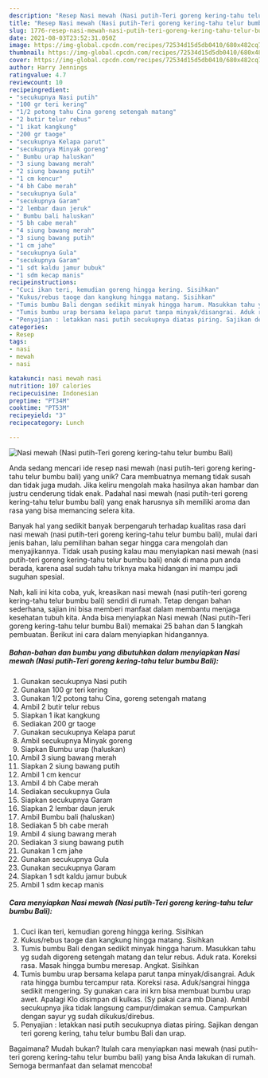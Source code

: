 ```yaml
---
description: "Resep Nasi mewah (Nasi putih-Teri goreng kering-tahu telur bumbu Bali) Anti Gagal"
title: "Resep Nasi mewah (Nasi putih-Teri goreng kering-tahu telur bumbu Bali) Anti Gagal"
slug: 1776-resep-nasi-mewah-nasi-putih-teri-goreng-kering-tahu-telur-bumbu-bali-anti-gagal
date: 2021-08-03T23:52:31.050Z
image: https://img-global.cpcdn.com/recipes/72534d15d5db0410/680x482cq70/nasi-mewah-nasi-putih-teri-goreng-kering-tahu-telur-bumbu-bali-foto-resep-utama.jpg
thumbnail: https://img-global.cpcdn.com/recipes/72534d15d5db0410/680x482cq70/nasi-mewah-nasi-putih-teri-goreng-kering-tahu-telur-bumbu-bali-foto-resep-utama.jpg
cover: https://img-global.cpcdn.com/recipes/72534d15d5db0410/680x482cq70/nasi-mewah-nasi-putih-teri-goreng-kering-tahu-telur-bumbu-bali-foto-resep-utama.jpg
author: Harry Jennings
ratingvalue: 4.7
reviewcount: 10
recipeingredient:
- "secukupnya Nasi putih"
- "100 gr teri kering"
- "1/2 potong tahu Cina goreng setengah matang"
- "2 butir telur rebus"
- "1 ikat kangkung"
- "200 gr taoge"
- "secukupnya Kelapa parut"
- "secukupnya Minyak goreng"
- " Bumbu urap haluskan"
- "3 siung bawang merah"
- "2 siung bawang putih"
- "1 cm kencur"
- "4 bh Cabe merah"
- "secukupnya Gula"
- "secukupnya Garam"
- "2 lembar daun jeruk"
- " Bumbu bali haluskan"
- "5 bh cabe merah"
- "4 siung bawang merah"
- "3 siung bawang putih"
- "1 cm jahe"
- "secukupnya Gula"
- "secukupnya Garam"
- "1 sdt kaldu jamur bubuk"
- "1 sdm kecap manis"
recipeinstructions:
- "Cuci ikan teri, kemudian goreng hingga kering. Sisihkan"
- "Kukus/rebus taoge dan kangkung hingga matang. Sisihkan"
- "Tumis bumbu Bali dengan sedikit minyak hingga harum. Masukkan tahu yg sudah digoreng setengah matang dan telur rebus. Aduk rata. Koreksi rasa. Masak hingga bumbu meresap. Angkat. Sisihkan"
- "Tumis bumbu urap bersama kelapa parut tanpa minyak/disangrai. Aduk rata hingga bumbu tercampur rata. Koreksi rasa. Aduk/sangrai hingga sedikit mengering. Sy gunakan cara ini krn bisa membuat bumbu urap awet. Apalagi Klo disimpan di kulkas. (Sy pakai cara mb Diana). Ambil secukupnya jika tidak langsung campur/dimakan semua. Campurkan dengan sayur yg sudah dikukus/direbus."
- "Penyajian : letakkan nasi putih secukupnya diatas piring. Sajikan dengan teri goreng kering, tahu telur bumbu Bali dan urap."
categories:
- Resep
tags:
- nasi
- mewah
- nasi

katakunci: nasi mewah nasi 
nutrition: 107 calories
recipecuisine: Indonesian
preptime: "PT34M"
cooktime: "PT53M"
recipeyield: "3"
recipecategory: Lunch

---
```



![Nasi mewah (Nasi putih-Teri goreng kering-tahu telur bumbu Bali)](https://img-global.cpcdn.com/recipes/72534d15d5db0410/680x482cq70/nasi-mewah-nasi-putih-teri-goreng-kering-tahu-telur-bumbu-bali-foto-resep-utama.jpg)

Anda sedang mencari ide resep nasi mewah (nasi putih-teri goreng kering-tahu telur bumbu bali) yang unik? Cara membuatnya memang tidak susah dan tidak juga mudah. Jika keliru mengolah maka hasilnya akan hambar dan justru cenderung tidak enak. Padahal nasi mewah (nasi putih-teri goreng kering-tahu telur bumbu bali) yang enak harusnya sih memiliki aroma dan rasa yang bisa memancing selera kita.



Banyak hal yang sedikit banyak berpengaruh terhadap kualitas rasa dari nasi mewah (nasi putih-teri goreng kering-tahu telur bumbu bali), mulai dari jenis bahan, lalu pemilihan bahan segar hingga cara mengolah dan menyajikannya. Tidak usah pusing kalau mau menyiapkan nasi mewah (nasi putih-teri goreng kering-tahu telur bumbu bali) enak di mana pun anda berada, karena asal sudah tahu triknya maka hidangan ini mampu jadi suguhan spesial.


Nah, kali ini kita coba, yuk, kreasikan nasi mewah (nasi putih-teri goreng kering-tahu telur bumbu bali) sendiri di rumah. Tetap dengan bahan sederhana, sajian ini bisa memberi manfaat dalam membantu menjaga kesehatan tubuh kita. Anda bisa menyiapkan Nasi mewah (Nasi putih-Teri goreng kering-tahu telur bumbu Bali) memakai 25 bahan dan 5 langkah pembuatan. Berikut ini cara dalam menyiapkan hidangannya.

<!--inarticleads1-->

##### Bahan-bahan dan bumbu yang dibutuhkan dalam menyiapkan Nasi mewah (Nasi putih-Teri goreng kering-tahu telur bumbu Bali):

1. Gunakan secukupnya Nasi putih
1. Gunakan 100 gr teri kering
1. Gunakan 1/2 potong tahu Cina, goreng setengah matang
1. Ambil 2 butir telur rebus
1. Siapkan 1 ikat kangkung
1. Sediakan 200 gr taoge
1. Gunakan secukupnya Kelapa parut
1. Ambil secukupnya Minyak goreng
1. Siapkan  Bumbu urap (haluskan)
1. Ambil 3 siung bawang merah
1. Siapkan 2 siung bawang putih
1. Ambil 1 cm kencur
1. Ambil 4 bh Cabe merah
1. Sediakan secukupnya Gula
1. Siapkan secukupnya Garam
1. Siapkan 2 lembar daun jeruk
1. Ambil  Bumbu bali (haluskan)
1. Sediakan 5 bh cabe merah
1. Ambil 4 siung bawang merah
1. Sediakan 3 siung bawang putih
1. Gunakan 1 cm jahe
1. Gunakan secukupnya Gula
1. Gunakan secukupnya Garam
1. Siapkan 1 sdt kaldu jamur bubuk
1. Ambil 1 sdm kecap manis




<!--inarticleads2-->

##### Cara menyiapkan Nasi mewah (Nasi putih-Teri goreng kering-tahu telur bumbu Bali):

1. Cuci ikan teri, kemudian goreng hingga kering. Sisihkan
1. Kukus/rebus taoge dan kangkung hingga matang. Sisihkan
1. Tumis bumbu Bali dengan sedikit minyak hingga harum. Masukkan tahu yg sudah digoreng setengah matang dan telur rebus. Aduk rata. Koreksi rasa. Masak hingga bumbu meresap. Angkat. Sisihkan
1. Tumis bumbu urap bersama kelapa parut tanpa minyak/disangrai. Aduk rata hingga bumbu tercampur rata. Koreksi rasa. Aduk/sangrai hingga sedikit mengering. Sy gunakan cara ini krn bisa membuat bumbu urap awet. Apalagi Klo disimpan di kulkas. (Sy pakai cara mb Diana). Ambil secukupnya jika tidak langsung campur/dimakan semua. Campurkan dengan sayur yg sudah dikukus/direbus.
1. Penyajian : letakkan nasi putih secukupnya diatas piring. Sajikan dengan teri goreng kering, tahu telur bumbu Bali dan urap.




Bagaimana? Mudah bukan? Itulah cara menyiapkan nasi mewah (nasi putih-teri goreng kering-tahu telur bumbu bali) yang bisa Anda lakukan di rumah. Semoga bermanfaat dan selamat mencoba!
